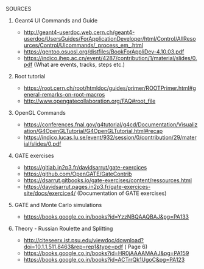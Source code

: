 
SOURCES

1. Geant4 UI Commands and Guide  
	- http://geant4-userdoc.web.cern.ch/geant4-userdoc/UsersGuides/ForApplicationDeveloper/html/Control/AllResources/Control/UIcommands/_process_em_.html  
	- https://gentoo.osuosl.org/distfiles/BookForAppliDev-4.10.03.pdf 
	- https://indico.ihep.ac.cn/event/4287/contribution/1/material/slides/0.pdf (What are events, tracks, steps etc.)

2. Root tutorial  
	- https://root.cern.ch/root/htmldoc/guides/primer/ROOTPrimer.html#general-remarks-on-root-macros
	- http://www.opengatecollaboration.org/FAQ#root_file

3. OpenGL Commands
	- https://conferences.fnal.gov/g4tutorial/g4cd/Documentation/Visualization/G4OpenGLTutorial/G4OpenGLTutorial.html#recap
	- https://indico.lucas.lu.se/event/932/session/0/contribution/29/material/slides/0.pdf

4. GATE exercises
	- https://gitlab.in2p3.fr/davidsarrut/gate-exercices
	- https://github.com/OpenGATE/GateContrib
	- https://dsarrut.gitbooks.io/gate-exercises/content/ressources.html
	- https://davidsarrut.pages.in2p3.fr/gate-exercices-site/docs/exercice4/ (Documentation of GATE exercises)

5. GATE and Monte Carlo simulations
	- https://books.google.co.in/books?id=YzzNBQAAQBAJ&pg=PA133

6. Theory - Russian Roulette and Splitting 
	- http://citeseerx.ist.psu.edu/viewdoc/download?doi=10.1.1.511.8463&rep=rep1&type=pdf (	Page 6)
	- https://books.google.co.in/books?id=HR0jAAAAMAAJ&pg=PA159
	- https://books.google.co.in/books?id=ACTrrQk1UgoC&pg=PA123